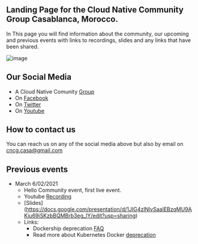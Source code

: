  ## Landing Page for the Cloud Native Community Group Casablanca, Morocco.
 In This page you will find information about the community, our upcoming and previous events with links to recordings, slides and any links that have been shared. 
 
![image](https://user-images.githubusercontent.com/80206934/110248694-b2efee80-7f72-11eb-9c45-d18f3cbd365d.png)

 ## Our Social Media 
- A Cloud Native Comunity [Group](https://community.cncf.io/casablanca/) 
- On [Facebook](https://www.facebook.com/cncg.casa)
- On [Twitter](https://twitter.com/cncg_casa)
- On [Youtube](https://bit.ly/cncgcasa)

## How to contact us
You can reach us on any of the social media above but also by email on cncg.casa@gmail.com

## Previous events
- March 6/02/2021
  - Hello Community event, first live event.
  - Youtube [Recording](https://www.youtube.com/watch?v=85DnV1WnIe4)
  - [Slides] (https://docs.google.com/presentation/d/1JIG4zlNlvSaaIEBzqMU9AKiu69iSKzbBQMBrb3eg_lY/edit?usp=sharing)
  - Links:
    - Dockership deprecation [FAQ](https://kubernetes.io/blog/2020/12/02/dockershim-faq/)
    - Read more about Kubernetes Docker [deprecation](https://towardsdatascience.com/kubernetes-is-deprecating-docker-in-the-upcoming-release-2a03d607934a)

